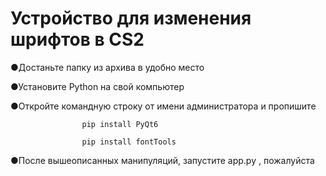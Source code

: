 # Устройство для изменения шрифтов в CS2


●Достаньте папку из архива в удобно место

●Установите Python на свой компьютер

●Откройте командную строку от имени администратора и пропишите 

                    pip install PyQt6
                    
                    pip install fontTools
                    
●После вышеописанных манипуляций, запустите app.py , пожалуйста
